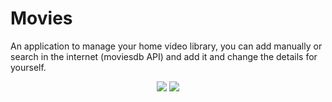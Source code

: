 # Movies
An application to manage your home video library, you can add manually or search in the internet (moviesdb API) and add it and change the details for yourself.  
<p align="center">
  <img max-width:70px src="http://up419.siz.co.il/up3/tq3ttoamky0z.jpg">
  <img max-width:70px src="http://up419.siz.co.il/up2/nyzwmmkooiwj.jpg">
</p>


